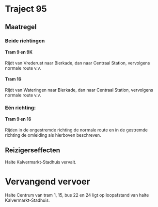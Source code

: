 # Traject 95
## Maatregel
### Beide richtingen

#### Tram 9 en 9K
Rijdt van Vrederust naar Bierkade, dan naar Centraal Station, vervolgens normale route v.v.

#### Tram 16
Rijdt van Wateringen naar Bierkade, dan naar Centraal Station, vervolgens normale route v.v.

### Eén richting:

#### Tram 9 en 16
Rijden in de ongestremde richting de normale route en in de gestremde richting de omleiding als hierboven beschreven.

## Reizigerseffecten
Halte Kalvermarkt-Stadhuis vervalt.

# Vervangend vervoer
Halte Centrum van tram 1, 15, bus 22 en 24 ligt op loopafstand van halte Kalvermarkt-Stadhuis.
